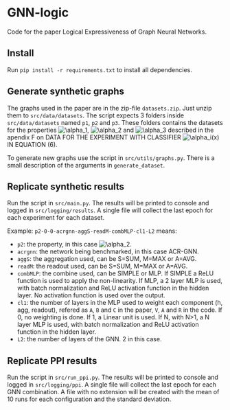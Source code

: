 # GNN-logic

Code for the paper Logical Expressiveness of Graph Neural Networks.

## Install

Run `pip install -r requirements.txt` to install all dependencies.

## Generate synthetic graphs

The graphs used in the paper are in the zip-file `datasets.zip`. Just unzip them to `src/data/datasets`. The script expects 3 folders inside `src/data/datasets` named `p1`, `p2` and `p3`. These folders contains the datasets for the properties <img src="https://latex.codecogs.com/gif.latex?\alpha_1" title="\alpha_1" />, <img src="https://latex.codecogs.com/gif.latex?\alpha_2" title="\alpha_2" /> and <img src="https://latex.codecogs.com/gif.latex?\alpha_3" title="\alpha_3" /> described in the apendix F on DATA FOR THE EXPERIMENT WITH CLASSIFIER <img src="https://latex.codecogs.com/gif.latex?\alpha_i(x)" title="\alpha_i(x)" /> IN EQUATION (6).

To generate new graphs use the script in `src/utils/graphs.py`. There is a small description of the arguments in `generate_dataset`.

## Replicate synthetic results

Run the script in `src/main.py`. The results will be printed to console and logged in `src/logging/results`. A single file will collect the last epoch for each experiment for each dataset.

Example: `p2-0-0-acrgnn-aggS-readM-combMLP-cl1-L2` means:

* `p2`: the property, in this case <img src="https://latex.codecogs.com/gif.latex?\alpha_2" title="\alpha_2" />.
* `acrgnn`: the network being benchmarked, in this case ACR-GNN.
* `aggS`: the aggregation used, can be S=SUM, M=MAX or A=AVG.
* `readM`: the readout used, can be S=SUM, M=MAX or A=AVG.
* `combMLP`: the combine used, can be SIMPLE or MLP. If SIMPLE a ReLU function is used to apply the non-linearity. If MLP, a 2 layer MLP is used, with batch normalization and ReLU activation function in the hidden layer. No activation function is used over the output.
* `cl1`: the number of layers in the MLP used to weight each component (h, agg, readout), refered as `A`, `B` and `C` in the paper, `V`, `A` and `R` in the code. If 0, no weighting is done. If 1, a Linear unit is used. If N, with N>1, a N layer MLP is used, with batch normalization and ReLU activation function in the hidden layer.
* `L2`: the number of layers of the GNN. 2 in this case.

## Replicate PPI results

Run the script in `src/run_ppi.py`. The results will be printed to console and logged in `src/logging/ppi`. A single file will collect the last epoch for each GNN combination.
A file with no extension will be created with the mean of 10 runs for each configuration and the standard deviation.
